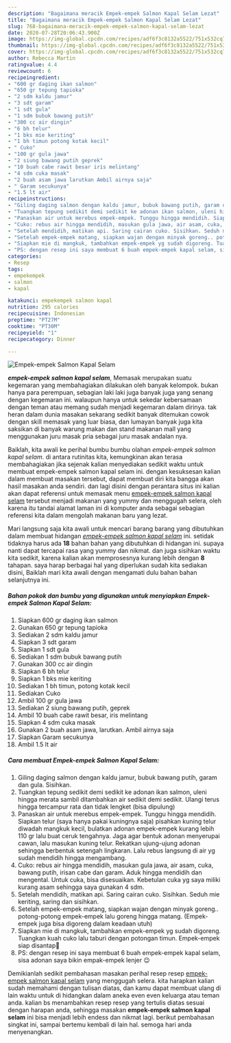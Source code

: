 ```yaml
---
description: "Bagaimana meracik Empek-empek Salmon Kapal Selam Lezat"
title: "Bagaimana meracik Empek-empek Salmon Kapal Selam Lezat"
slug: 768-bagaimana-meracik-empek-empek-salmon-kapal-selam-lezat
date: 2020-07-28T20:06:43.900Z
image: https://img-global.cpcdn.com/recipes/adf6f3c8132a5522/751x532cq70/empek-empek-salmon-kapal-selam-foto-resep-utama.jpg
thumbnail: https://img-global.cpcdn.com/recipes/adf6f3c8132a5522/751x532cq70/empek-empek-salmon-kapal-selam-foto-resep-utama.jpg
cover: https://img-global.cpcdn.com/recipes/adf6f3c8132a5522/751x532cq70/empek-empek-salmon-kapal-selam-foto-resep-utama.jpg
author: Rebecca Martin
ratingvalue: 4.4
reviewcount: 6
recipeingredient:
- "600 gr daging ikan salmon"
- "650 gr tepung tapioka"
- "2 sdm kaldu jamur"
- "3 sdt garam"
- "1 sdt gula"
- "1 sdm bubuk bawang putih"
- "300 cc air dingin"
- "6 bh telur"
- "1 bks mie keriting"
- "1 bh timun potong kotak kecil"
- " Cuko"
- "100 gr gula jawa"
- "2 siung bawang putih geprek"
- "10 buah cabe rawit besar iris melintang"
- "4 sdm cuka masak"
- "2 buah asam jawa larutkan Ambil airnya saja"
- " Garam secukunya"
- "1.5 lt air"
recipeinstructions:
- "Giling daging salmon dengan kaldu jamur, bubuk bawang putih, garam dan gula. Sisihkan."
- "Tuangkan tepung sedikit demi sedikit ke adonan ikan salmon, uleni hingga merata sambil ditambahkan air sedikit demi sedikit. Ulangi terus hingga tercampur rata dan tidak lengket (bisa dipulung)"
- "Panaskan air untuk merebus empek-empek. Tunggu hingga mendidih. Siapkan telur (saya hanya pakai kuningnya saja) pisahkan kuning telur diwadah mangkuk kecil, bulatkan adonan empek-empek kurang lebih 110 gr lalu buat ceruk tengahnya. Jaga agar bentuk adonan menyerupai cawan, lalu masukan kuning telur. Rekatkan ujung-ujung adonan sehingga berbentuk setengah lingkaran. Lalu rebus langsung di air yg sudah mendidih hingga mengambang."
- "Cuko: rebus air hingga mendidih, masukan gula jawa, air asam, cuka, bawang putih, irisan cabe dan garam. Aduk hingga mendidih dan mengental. Untuk cuka, bisa disesuaikan. Kebetulan cuka yg saya miliki kurang asam sehingga saya gunakan 4 sdm."
- "Setelah mendidih, matikan api. Saring cairan cuko. Sisihkan. Seduh mie keriting, saring dan sisihkan."
- "Setelah empek-empek matang, siapkan wajan dengan minyak goreng.. potong-potong empek-empek lalu goreng hingga matang. (Empek-empek juga bisa digoreng dalam keadaan utuh)"
- "Siapkan mie di mangkuk, tambahkan empek-empek yg sudah digoreng. Tuangkan kuah cuko lalu taburi dengan potongan timun. Empek-empek siap disantap💛"
- "PS: dengan resep ini saya membuat 6 buah empek-empek kapal selam, sisa adonan saya bikin empak-empek lenjer 😉"
categories:
- Resep
tags:
- empekempek
- salmon
- kapal

katakunci: empekempek salmon kapal 
nutrition: 295 calories
recipecuisine: Indonesian
preptime: "PT27M"
cooktime: "PT30M"
recipeyield: "1"
recipecategory: Dinner

---
```



![Empek-empek Salmon Kapal Selam](https://img-global.cpcdn.com/recipes/adf6f3c8132a5522/751x532cq70/empek-empek-salmon-kapal-selam-foto-resep-utama.jpg)

<b><i>empek-empek salmon kapal selam</i></b>, Memasak merupakan suatu kegemaran yang membahagiakan dilakukan oleh banyak kelompok. bukan hanya para perempuan, sebagian laki laki juga banyak juga yang senang dengan kegemaran ini. walaupun hanya untuk sekedar kebersamaan dengan teman atau memang sudah menjadi kegemaran dalam dirinya. tak heran dalam dunia masakan sekarang sedikit banyak ditemukan cowok dengan skill memasak yang luar biasa, dan lumayan banyak juga kita saksikan di banyak warung makan dan stand makanan mall yang menggunakan juru masak pria sebagai juru masak andalan nya.

Baiklah, kita awali ke perihal bumbu bumbu olahan <i>empek-empek salmon kapal selam</i>. di antara rutinitas kita, kemungkinan akan terasa membahagiakan jika sejenak kalian menyediakan sedikit waktu untuk membuat empek-empek salmon kapal selam ini. dengan kesuksesan kalian dalam membuat masakan tersebut, dapat membuat diri kita bangga akan hasil masakan anda sendiri. dan lagi disini dengan perantara situs ini kalian akan dapat referensi untuk memasak menu <u>empek-empek salmon kapal selam</u> tersebut menjadi makanan yang yummy dan menggugah selera, oleh karena itu tandai alamat laman ini di komputer anda sebagai sebagian referensi kita dalam mengolah makanan baru yang lezat.




Mari langsung saja kita awali untuk mencari barang barang yang dibutuhkan dalam membuat hidangan <u><i>empek-empek salmon kapal selam</i></u> ini. setidak tidaknya harus ada <b>18</b> bahan bahan yang dibutuhkan di hidangan ini. supaya nanti dapat tercapai rasa yang yummy dan nikmat. dan juga sisihkan waktu kita sedikit, karena kalian akan memprosesnya kurang lebih dengan <b>8</b> tahapan. saya harap berbagai hal yang diperlukan sudah kita sediakan disini, Baiklah mari kita awali dengan mengamati dulu bahan bahan selanjutnya ini.

<!--inarticleads1-->

##### Bahan pokok dan bumbu yang digunakan untuk menyiapkan Empek-empek Salmon Kapal Selam:

1. Siapkan 600 gr daging ikan salmon
1. Gunakan 650 gr tepung tapioka
1. Sediakan 2 sdm kaldu jamur
1. Siapkan 3 sdt garam
1. Siapkan 1 sdt gula
1. Sediakan 1 sdm bubuk bawang putih
1. Gunakan 300 cc air dingin
1. Siapkan 6 bh telur
1. Siapkan 1 bks mie keriting
1. Sediakan 1 bh timun, potong kotak kecil
1. Sediakan  Cuko
1. Ambil 100 gr gula jawa
1. Sediakan 2 siung bawang putih, geprek
1. Ambil 10 buah cabe rawit besar, iris melintang
1. Siapkan 4 sdm cuka masak
1. Gunakan 2 buah asam jawa, larutkan. Ambil airnya saja
1. Siapkan  Garam secukunya
1. Ambil 1.5 lt air




<!--inarticleads2-->

##### Cara membuat Empek-empek Salmon Kapal Selam:

1. Giling daging salmon dengan kaldu jamur, bubuk bawang putih, garam dan gula. Sisihkan.
1. Tuangkan tepung sedikit demi sedikit ke adonan ikan salmon, uleni hingga merata sambil ditambahkan air sedikit demi sedikit. Ulangi terus hingga tercampur rata dan tidak lengket (bisa dipulung)
1. Panaskan air untuk merebus empek-empek. Tunggu hingga mendidih. Siapkan telur (saya hanya pakai kuningnya saja) pisahkan kuning telur diwadah mangkuk kecil, bulatkan adonan empek-empek kurang lebih 110 gr lalu buat ceruk tengahnya. Jaga agar bentuk adonan menyerupai cawan, lalu masukan kuning telur. Rekatkan ujung-ujung adonan sehingga berbentuk setengah lingkaran. Lalu rebus langsung di air yg sudah mendidih hingga mengambang.
1. Cuko: rebus air hingga mendidih, masukan gula jawa, air asam, cuka, bawang putih, irisan cabe dan garam. Aduk hingga mendidih dan mengental. Untuk cuka, bisa disesuaikan. Kebetulan cuka yg saya miliki kurang asam sehingga saya gunakan 4 sdm.
1. Setelah mendidih, matikan api. Saring cairan cuko. Sisihkan. Seduh mie keriting, saring dan sisihkan.
1. Setelah empek-empek matang, siapkan wajan dengan minyak goreng.. potong-potong empek-empek lalu goreng hingga matang. (Empek-empek juga bisa digoreng dalam keadaan utuh)
1. Siapkan mie di mangkuk, tambahkan empek-empek yg sudah digoreng. Tuangkan kuah cuko lalu taburi dengan potongan timun. Empek-empek siap disantap💛
1. PS: dengan resep ini saya membuat 6 buah empek-empek kapal selam, sisa adonan saya bikin empak-empek lenjer 😉




Demikianlah sedikit pembahasan masakan perihal resep resep <u>empek-empek salmon kapal selam</u> yang menggugah selera. kita harapkan kalian sudah memahami dengan tulisan diatas, dan kamu dapat membuat ulang di lain waktu untuk di hidangkan dalam aneka even even keluarga atau teman anda. kalian bs menambahkan resep resep yang tertulis diatas sesuai dengan harapan anda, sehingga masakan <b>empek-empek salmon kapal selam</b> ini bisa menjadi lebih endess dan nikmat lagi. berikut pembahasan singkat ini, sampai bertemu kembali di lain hal. semoga hari anda menyenangkan.
